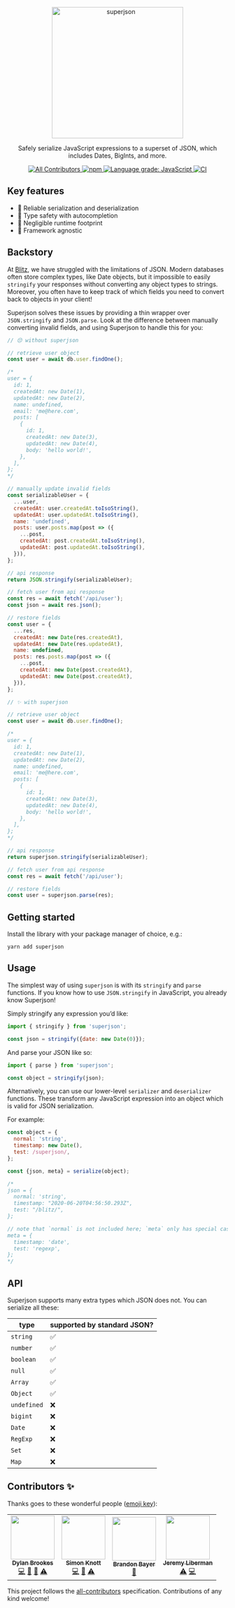 <p align="center">
  <img alt="superjson" src="./docs/superjson.png" width="300" />
</p>

<p align="center">
  Safely serialize JavaScript expressions to a superset of JSON, which includes Dates, BigInts, and more.
</p>

<p align="center">
  <!-- ALL-CONTRIBUTORS-BADGE:START - Do not remove or modify this section -->
  <a href="#contributors-">
    <img
      alt="All Contributors"
      src="https://img.shields.io/badge/all_contributors-3-orange.svg"
    />
  </a>
  <!-- ALL-CONTRIBUTORS-BADGE:END -->
  <a href="https://www.npmjs.com/package/otion">
    <img alt="npm" src="https://img.shields.io/npm/v/superjson" />
  </a>
  <a href="https://lgtm.com/projects/g/blitz-js/superjson/context:javascript">
    <img
      alt="Language grade: JavaScript"
      src="https://img.shields.io/lgtm/grade/javascript/g/blitz-js/superjson.svg?logo=lgtm&logoWidth=18"
    />
  </a>

  <a href="https://github.com/blitz-js/superjson/actions">
    <img
      alt="CI"
      src="https://github.com/blitz-js/superjson/workflows/CI/badge.svg"
    />
  </a>
</p>

## Key features

- 🍱 Reliable serialization and deserialization
- 🔐 Type safety with autocompletion
- 🐾 Negligible runtime footprint
- 💫 Framework agnostic


## Backstory

At [Blitz](https://github.com/blitz-js/blitz), we have struggled with the limitations of JSON. Modern databases often store complex types, like Date objects, but it impossible to easily `stringify` your responses without converting any object types to strings. Moreover, you often have to keep track of which fields you need to convert back to objects in your client!

Superjson solves these issues by providing a thin wrapper over `JSON.stringify` and `JSON.parse`. Look at the difference between manually converting invalid fields, and using Superjson to handle this for you:


```js
// 😔 without superjson

// retrieve user object
const user = await db.user.findOne();

/* 
user = {
  id: 1,
  createdAt: new Date(1),
  updatedAt: new Date(2),
  name: undefined,
  email: 'me@here.com',
  posts: [
    {
      id: 1,
      createdAt: new Date(3),
      updatedAt: new Date(4),
      body: 'hello world!',
    },
  ],
}; 
*/

// manually update invalid fields 
const serializableUser = {
  ...user,
  createdAt: user.createdAt.toIsoString(),
  updatedAt: user.updatedAt.toIsoString(),
  name: 'undefined',
  posts: user.posts.map(post => ({
    ...post,
    createdAt: post.createdAt.toIsoString(),
    updatedAt: post.updatedAt.toIsoString(),
  })),
};

// api response
return JSON.stringify(serializableUser);

// fetch user from api response
const res = await fetch('/api/user');
const json = await res.json();

// restore fields
const user = {
  ...res,
  createdAt: new Date(res.createdAt),
  updatedAt: new Date(res.updatedAt),
  name: undefined,
  posts: res.posts.map(post => ({
    ...post,
    createdAt: new Date(post.createdAt),
    updatedAt: new Date(post.createdAt),
  })),
};
```

```js
// ✨ with superjson

// retrieve user object
const user = await db.user.findOne();

/* 
user = {
  id: 1,
  createdAt: new Date(1),
  updatedAt: new Date(2),
  name: undefined,
  email: 'me@here.com',
  posts: [
    {
      id: 1,
      createdAt: new Date(3),
      updatedAt: new Date(4),
      body: 'hello world!',
    },
  ],
}; 
*/

// api response
return superjson.stringify(serializableUser);

// fetch user from api response
const res = await fetch('/api/user');

// restore fields
const user = superjson.parse(res);
```

## Getting started

Install the library with your package manager of choice, e.g.:

```
yarn add superjson
```

## Usage

The simplest way of using `superjson` is with its `stringify` and `parse` functions. If you know how to use `JSON.stringify` in JavaScript, you already know Superjson!

Simply stringify any expression you’d like:

```js
import { stringify } from 'superjson';

const json = stringify({date: new Date(0)});
```

And parse your JSON like so:

```js
import { parse } from 'superjson';

const object = stringify(json);
```

Alternatively, you can use our lower-level `serializer` and `deserializer` functions. These transform any JavaScript expression into an object which is valid for JSON serialization.

For example:

```js
const object = {
  normal: 'string',
  timestamp: new Date(),
  test: /superjson/,
};

const {json, meta} = serialize(object);

/*
json = {
  normal: 'string',
  timestamp: "2020-06-20T04:56:50.293Z",
  test: "/blitz/",
};

// note that `normal` is not included here; `meta` only has special cases
meta = {
  timestamp: 'date',
  test: 'regexp',
};
*/
```

## API

Superjson supports many extra types which JSON does not. You can serialize all these:

| type        | supported by standard JSON? |
|-------------|-----------------------------|
| `string`    | ✅                           |
| `number`    | ✅                           |
| `boolean`   | ✅                           |
| `null`      | ✅                           |
| `Array`     | ✅                           |
| `Object`    | ✅                           |
| `undefined` | ❌                           |
| `bigint`    | ❌                           |
| `Date`      | ❌                           |
| `RegExp`    | ❌                           |
| `Set`       | ❌                           |
| `Map`       | ❌                           |

## Contributors ✨

Thanks goes to these wonderful people ([emoji key](https://allcontributors.org/docs/en/emoji-key)):

<!-- ALL-CONTRIBUTORS-LIST:START - Do not remove or modify this section -->
<!-- prettier-ignore-start -->
<!-- markdownlint-disable -->
<table>
  <tr>
    <td align="center"><a href="https://github.com/merelinguist"><img src="https://avatars3.githubusercontent.com/u/24858006?v=4" width="100px;" alt=""/><br /><sub><b>Dylan Brookes</b></sub></a><br /><a href="https://github.com/blitz-js/superjson/commits?author=merelinguist" title="Code">💻</a> <a href="https://github.com/blitz-js/superjson/commits?author=merelinguist" title="Documentation">📖</a> <a href="#design-merelinguist" title="Design">🎨</a> <a href="https://github.com/blitz-js/superjson/commits?author=merelinguist" title="Tests">⚠️</a></td>
    <td align="center"><a href="http://simonknott.de"><img src="https://avatars1.githubusercontent.com/u/14912729?v=4" width="100px;" alt=""/><br /><sub><b>Simon Knott</b></sub></a><br /><a href="https://github.com/blitz-js/superjson/commits?author=Skn0tt" title="Code">💻</a> <a href="#ideas-Skn0tt" title="Ideas, Planning, & Feedback">🤔</a> <a href="https://github.com/blitz-js/superjson/commits?author=Skn0tt" title="Tests">⚠️</a></td>
    <td align="center"><a href="https://twitter.com/flybayer"><img src="https://avatars3.githubusercontent.com/u/8813276?v=4" width="100px;" alt=""/><br /><sub><b>Brandon Bayer</b></sub></a><br /><a href="#ideas-flybayer" title="Ideas, Planning, & Feedback">🤔</a></td>
    <td align="center"><a href="http://jeremyliberman.com/"><img src="https://avatars3.githubusercontent.com/u/2754163?v=4" width="100px;" alt=""/><br /><sub><b>Jeremy Liberman</b></sub></a><br /><a href="https://github.com/blitz-js/superjson/commits?author=mrleebo" title="Tests">⚠️</a> <a href="https://github.com/blitz-js/superjson/commits?author=mrleebo" title="Code">💻</a></td>
  </tr>
</table>

<!-- markdownlint-enable -->
<!-- prettier-ignore-end -->
<!-- ALL-CONTRIBUTORS-LIST:END -->

This project follows the [all-contributors](https://github.com/all-contributors/all-contributors) specification. Contributions of any kind welcome!
